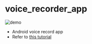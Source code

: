 # voice_recorder_app

![demo](https://raw.github.com/wiki/upon0426/voice_recorder_app/image/voice_record_app.gif)

 - Android voice record app
 - Refer to [this tutorial](https://www.youtube.com/watch?v=PhQwbJ-1iNs&list=PLGCjwl1RrtcQWt6CjKXqK4SoFAd3imSdX)
 
